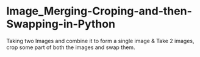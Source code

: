 # Image_Merging-Croping-and-then-Swapping-in-Python
Taking two Images and combine it to form a single image &amp; Take 2 images, crop some part of both the images and swap them.
